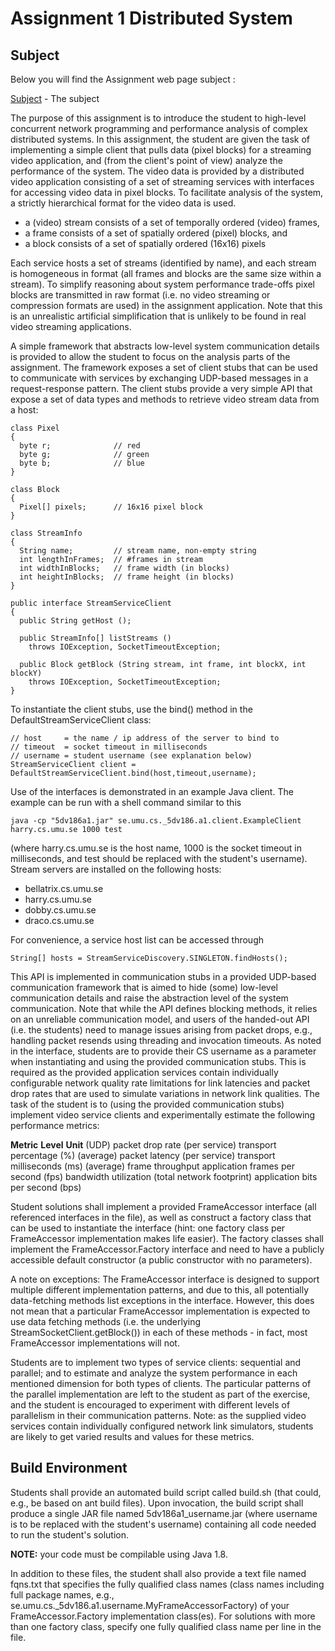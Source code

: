 # Assignment 1 Distributed System

## Subject

Below you will find the Assignment web page subject :

[Subject](http://www8.cs.umu.se/kurser/5DV186/HT17/assignments/1/) - The subject


The purpose of this assignment is to introduce the student to high-level concurrent network programming and performance analysis of complex distributed systems.
In this assignment, the student are given the task of implementing a simple client that pulls data (pixel blocks) for a streaming video application, and (from the client's point of view) analyze the performance of the system. The video data is provided by a distributed video application consisting of a set of streaming services with interfaces for accessing video data in pixel blocks. To facilitate analysis of the system, a strictly hierarchical format for the video data is used.

* a (video) stream consists of a set of temporally ordered (video) frames,
* a frame consists of a set of spatially ordered (pixel) blocks, and
* a block consists of a set of spatially ordered (16x16) pixels



Each service hosts a set of streams (identified by name), and each stream is homogeneous in format (all frames and blocks are the same size within a stream). To simplify reasoning about system performance trade-offs pixel blocks are transmitted in raw format (i.e. no video streaming or compression formats are used) in the assignment application. Note that this is an unrealistic artificial simplification that is unlikely to be found in real video streaming applications.

A simple framework that abstracts low-level system communication details is provided to allow the student to focus on the analysis parts of the assignment. The framework exposes a set of client stubs that can be used to communicate with services by exchanging UDP-based messages in a request-response pattern. The client stubs provide a very simple API that expose a set of data types and methods to retrieve video stream data from a host:

```
class Pixel
{
  byte r;              // red
  byte g;              // green
  byte b;              // blue
}

class Block
{
  Pixel[] pixels;      // 16x16 pixel block
}

class StreamInfo
{
  String name;         // stream name, non-empty string
  int lengthInFrames;  // #frames in stream
  int widthInBlocks;   // frame width (in blocks)
  int heightInBlocks;  // frame height (in blocks)
}
```

```
public interface StreamServiceClient
{
  public String getHost ();

  public StreamInfo[] listStreams ()
    throws IOException, SocketTimeoutException;

  public Block getBlock (String stream, int frame, int blockX, int blockY)
    throws IOException, SocketTimeoutException;
}
```


To instantiate the client stubs, use the bind() method in the DefaultStreamServiceClient class:

```
// host     = the name / ip address of the server to bind to
// timeout  = socket timeout in milliseconds
// username = student username (see explanation below)
StreamServiceClient client = DefaultStreamServiceClient.bind(host,timeout,username);
```


Use of the interfaces is demonstrated in an example Java client. The example can be run with a shell command similar to this
```
java -cp "5dv186a1.jar" se.umu.cs._5dv186.a1.client.ExampleClient harry.cs.umu.se 1000 test
```

(where harry.cs.umu.se is the host name, 1000 is the socket timeout in milliseconds, and test should be replaced with the student's username). Stream servers are installed on the following hosts:

* bellatrix.cs.umu.se
* harry.cs.umu.se
* dobby.cs.umu.se
* draco.cs.umu.se


For convenience, a service host list can be accessed through

```
String[] hosts = StreamServiceDiscovery.SINGLETON.findHosts();
```

This API is implemented in communication stubs in a provided UDP-based communication framework that is aimed to hide (some) low-level communication details and raise the abstraction level of the system communication. Note that while the API defines blocking methods, it relies on an unreliable communication model, and users of the handed-out API (i.e. the students) need to manage issues arising from packet drops, e.g., handling packet resends using threading and invocation timeouts.
As noted in the interface, students are to provide their CS username as a parameter when instantiating and using the provided communication stubs. This is required as the provided application services contain individually configurable network quality rate limitations for link latencies and packet drop rates that are used to simulate variations in network link qualities.
The task of the student is to (using the provided communication stubs) implement video service clients and experimentally estimate the following performance metrics:



**Metric**										**Level**			**Unit**
(UDP) packet drop rate (per service)			transport		percentage (%)
(average) packet latency (per service)			transport		milliseconds (ms)
(average) frame throughput						application		frames per second (fps)
bandwidth utilization (total network footprint)	application		bits per second (bps)

Student solutions shall implement a provided FrameAccessor interface (all referenced interfaces in the file), as well as construct a factory class that can be used to instantiate the interface (hint: one factory class per FrameAccessor implementation makes life easier). The factory classes shall implement the FrameAccessor.Factory interface and need to have a publicly accessible default constructor (a public constructor with no parameters).

A note on exceptions: The FrameAccessor interface is designed to support multiple different implementation patterns, and due to this, all potentially data-fetching methods list exceptions in the interface. However, this does not mean that a particular FrameAccessor implementation is expected to use data fetching methods (i.e. the underlying StreamSocketClient.getBlock()) in each of these methods - in fact, most FrameAccessor implementations will not.

Students are to implement two types of service clients: sequential and parallel; and to estimate and analyze the system performance in each mentioned dimension for both types of clients. The particular patterns of the parallel implementation are left to the student as part of the exercise, and the student is encouraged to experiment with different levels of parallelism in their communication patterns. Note: as the supplied video services contain individually configured network link simulators, students are likely to get varied results and values for these metrics.

## Build Environment 
Students shall provide an automated build script called build.sh (that could, e.g., be based on ant build files). Upon invocation, the build script shall produce a single JAR file named 5dv186a1_username.jar (where username is to be replaced with the student's username) containing all code needed to run the student's solution. 

**NOTE:** your code must be compilable using Java 1.8.

In addition to these files, the student shall also provide a text file named fqns.txt that specifies the fully qualified class names (class names including full package names, e.g., se.umu.cs._5dv186.a1.username.MyFrameAccessorFactory) of your FrameAccessor.Factory implementation class(es). For solutions with more than one factory class, specify one fully qualified class name per line in the file.


